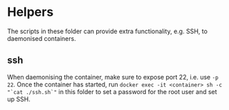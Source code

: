 Helpers
=======

The scripts in these folder can provide extra functionality, e.g. SSH, to daemonised containers.

ssh
---

When daemonising the container, make sure to expose port 22, i.e. use `-p 22`. Once the container has started, run ``docker exec -it <container> sh -c "`cat ./ssh.sh`"`` in this folder to set a password for the root user and set up SSH.
